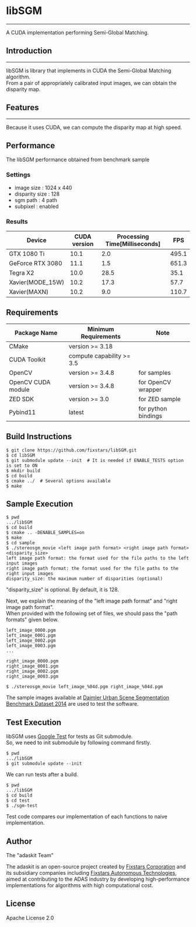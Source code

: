 # libSGM
---
A CUDA implementation performing Semi-Global Matching.

## Introduction
---

libSGM is library that implements in CUDA the Semi-Global Matching algorithm.  
From a pair of appropriately calibrated input images, we can obtain the disparity map.

## Features
---
Because it uses CUDA, we can compute the disparity map at high speed.

## Performance
The libSGM performance obtained from benchmark sample
### Settings
- image size : 1024 x 440
- disparity size : 128
- sgm path : 4 path
- subpixel : enabled

### Results
|Device|CUDA version|Processing Time[Milliseconds]|FPS|
|---|---|---|---|
|GTX 1080 Ti|10.1|2.0|495.1|
|GeForce RTX 3080|11.1|1.5|651.3|
|Tegra X2|10.0|28.5|35.1|
|Xavier(MODE_15W)|10.2|17.3|57.7|
|Xavier(MAXN)|10.2|9.0|110.7|

## Requirements
|Package Name|Minimum Requirements|Note
|---|---|---|
|CMake|version >= 3.18||
|CUDA Toolkit|compute capability >= 3.5|
|OpenCV|version >= 3.4.8|for samples|
|OpenCV CUDA module|version >= 3.4.8|for OpenCV wrapper|
|ZED SDK|version >= 3.0|for ZED sample|
|Pybind11|latest|for python bindings|

## Build Instructions
```
$ git clone https://github.com/fixstars/libSGM.git
$ cd libSGM
$ git submodule update --init  # It is needed if ENABLE_TESTS option is set to ON
$ mkdir build
$ cd build
$ cmake ../  # Several options available
$ make
```

## Sample Execution
```
$ pwd
.../libSGM
$ cd build
$ cmake .. -DENABLE_SAMPLES=on
$ make
$ cd sample
$ ./stereosgm_movie <left image path format> <right image path format> <disparity_size>
left image path format: the format used for the file paths to the left input images
right image path format: the format used for the file paths to the right input images
disparity_size: the maximum number of disparities (optional)
```

"disparity_size" is optional. By default, it is 128.

Next, we explain the meaning of the "left image path format" and "right image path format".  
When provided with the following set of files, we should pass the "path formats" given below.
```
left_image_0000.pgm
left_image_0001.pgm
left_image_0002.pgm
left_image_0003.pgm
...

right_image_0000.pgm
right_image_0001.pgm
right_image_0002.pgm
right_image_0003.pgm
```

```
$ ./stereosgm_movie left_image_%04d.pgm right_image_%04d.pgm
```

The sample images available at [Daimler Urban Scene Segmentation Benchmark Dataset 2014](http://www.6d-vision.com/scene-labeling) are used to test the software.

## Test Execution
libSGM uses [Google Test](https://github.com/google/googletest) for tests as Git submodule.  
So, we need to init submodule by following command firstly.

```
$ pwd
.../libSGM
$ git submodule update --init
```

We can run tests after a build.

```
$ pwd
.../libSGM
$ cd build
$ cd test
$ ./sgm-test
```

Test code compares our implementation of each functions to naive implementation.

## Author
The "adaskit Team"  

The adaskit is an open-source project created by [Fixstars Corporation](https://www.fixstars.com/) and its subsidiary companies including [Fixstars Autonomous Technologies](https://at.fixstars.com/), aimed at contributing to the ADAS industry by developing high-performance implementations for algorithms with high computational cost.

## License
Apache License 2.0
